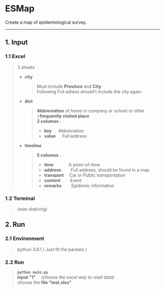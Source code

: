 # ESMap

Create a map of epidemiological survey.

***

## __1. Input__

### __1.1 Excel__

> 3 sheets  
> + **city**  
>   >  Must include **Province** and **City**  
>   > Following Full adress should't include the city again.  
> + **dict**
>   > **Abbreviation** of home or company or school or other >**frequently visited place**  
>   > **2 columes** :
>   > + **key** &emsp; Abbreviation  
>   > + **value** &emsp; Full address  
>* **timeline**
>   > **5 columes** :
>   > + **time**&emsp; &emsp; &emsp;A point-of-time  
>   > + **address**&emsp; &emsp;Full address, should be found in a map  
>   > + **transport**&emsp; Car or Public transportation  
>   > + **content**&emsp; &emsp;Event  
>   > + **remarks**&emsp; &emsp;Epidemic information  
    
### __1.2 Terminal__  

> (now shelving)

## __2. Run__

### __2.1 Environment__

> python 3.8.1    ( Just fit the packets )

### __2.2 Run__

> **`python main.py`**  
> **input "1"** &emsp;*(choose the excel way to read data)*  
> choose the **file "test.xlsx"**

